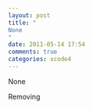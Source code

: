 ```yaml
---
layout: post
title: "
None
"
date: 2011-05-14 17:54
comments: true
categories: xcode4
---
```


None


Removing 


